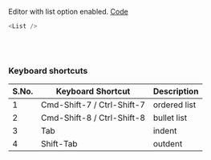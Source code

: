Editor with list option enabled. <a target="_blank" href="https://github.com/nib-edit/Nib/blob/master/packages/docs/demo/List/index.jsx">Code</a>

```js
<List />
```

<br />
<br />

### Keyboard shortcuts

| S.No. | Keyboard Shortcut          | Description  |
| ----- | -------------------------- | ------------ |
| 1     | Cmd-Shift-7 / Ctrl-Shift-7 | ordered list |
| 2     | Cmd-Shift-8 / Ctrl-Shift-8 | bullet list  |
| 3     | Tab                        | indent       |
| 4     | Shift-Tab                  | outdent      |
